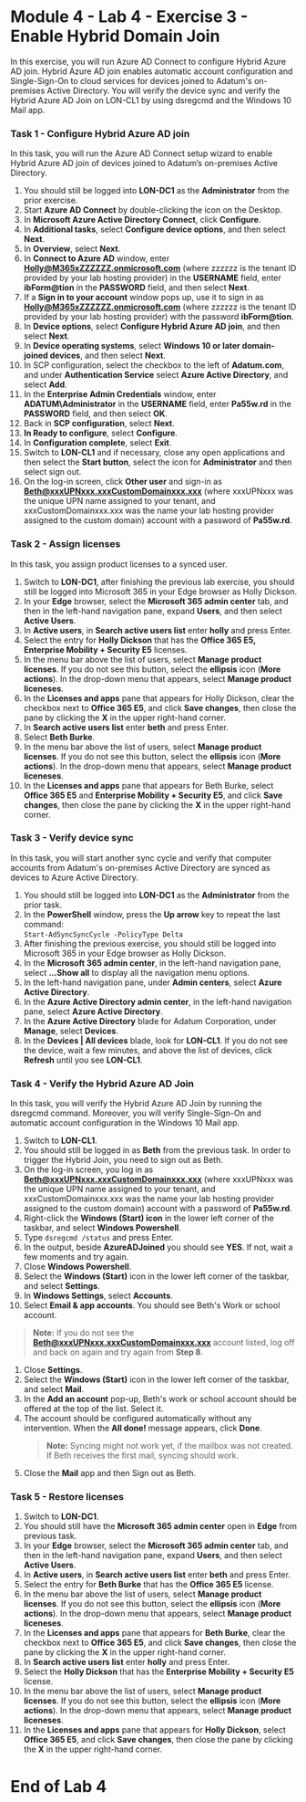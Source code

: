 # Module 4 - Lab 4 - Exercise 3 - Enable Hybrid Domain Join
In this exercise, you will run Azure AD Connect to configure Hybrid Azure AD join. Hybrid Azure AD join enables automatic account configuration and Single-Sign-On to cloud services for devices joined to Adatum's on-premises Active Directory. You will verify the device sync and verify the Hybrid Azure AD Join on LON-CL1 by using dsregcmd and the Windows 10 Mail app.

### Task 1 - Configure Hybrid Azure AD join
In this task, you will run the Azure AD Connect setup wizard to enable Hybrid Azure AD join of devices joined to Adatum’s on-premises Active Directory. 
1. You should still be logged into **LON-DC1** as the **Administrator** from the prior exercise.
1. Start **Azure AD Connect** by double-clicking the icon on the Desktop.
1. In **Microsoft Azure Active Directory Connect**, click **Configure**.
1. In **Additional tasks**, select **Configure device options**, and then select **Next**.
1. In **Overview**, select **Next**.
1. In **Connect to Azure AD** window, enter **Holly@M365xZZZZZZ.onmicrosoft.com** (where zzzzzz is the tenant ID provided by your lab hosting provider) in the **USERNAME** field, enter **ibForm@tion** in the **PASSWORD** field, and then select **Next**.
1. If a **Sign in to your account** window pops up, use it to sign in as **Holly@M365xZZZZZZ.onmicrosoft.com** (where zzzzzz is the tenant ID provided by your lab hosting provider) with the password **ibForm@tion**.
1. In **Device options**, select **Configure Hybrid Azure AD join**, and then select **Next**.
1. In **Device operating systems**, select **Windows 10 or later domain-joined devices**, and then select **Next**.
1. In SCP configuration, select the checkbox to the left of **Adatum.com**, and under **Authentication Service** select **Azure Active Directory**, and select **Add**.
1. In the **Enterprise Admin Credentials** window, enter **ADATUM\Administrator** in the **USERNAME** field, enter **Pa55w.rd** in the **PASSWORD** field, and then select **OK**.
1. Back in **SCP configuration**, select **Next**.
1. **In Ready to configure**, select **Configure**.
1. In **Configuration complete**, select **Exit**.
1. Switch to **LON-CL1** and if necessary, close any open applications and then select the **Start button**, select the icon for **Administrator** and then select sign out.
1. On the log-in screen, click **Other user** and sign-in as **Beth@xxxUPNxxx.xxxCustomDomainxxx.xxx** (where xxxUPNxxx was the unique UPN name assigned to your tenant, and xxxCustomDomainxxx.xxx was the name your lab hosting provider assigned to the custom domain) account with a password of **Pa55w.rd**.

### Task 2 - Assign licenses
In this task, you assign product licenses to a synced user.
1. Switch to **LON-DC1**, after finishing the previous lab exercise, you should still be logged into Microsoft 365 in your Edge browser as Holly Dickson.
1. In your **Edge** browser, select the **Microsoft 365 admin center** tab, and then in the left-hand navigation pane, expand **Users**, and then select **Active Users**.
1. In **Active users**, in **Search active users list** enter **holly** and press Enter.
1. Select the entry for **Holly Dickson** that has the **Office 365 E5, Enterprise Mobility + Security E5** licenses.
1. In the menu bar above the list of users, select **Manage product licenses**. If you do not see this button, select the **ellipsis** icon (**More actions**). In the drop-down menu that appears, select **Manage product liceneses**.
1. In the **Licenses and apps** pane that appears for Holly Dickson, clear the checkbox next to **Office 365 E5**, and click **Save changes**, then close the pane by clicking the **X** in the upper right-hand corner.
1. In **Search active users list** enter **beth** and press Enter.
1. Select **Beth Burke**.
1. In the menu bar above the list of users, select **Manage product licenses**. If you do not see this button, select the **ellipsis** icon (**More actions**). In the drop-down menu that appears, select **Manage product liceneses**.
1. In the **Licenses and apps** pane that appears for Beth Burke, select **Office 365 E5** and **Enterprise Mobility + Security E5**, and click **Save changes**, then close the pane by clicking the **X** in the upper right-hand corner.

### Task 3 - Verify device sync
In this task, you will start another sync cycle and verify that computer accounts from Adatum's on-premises Active Directory are synced as devices to Azure Active Directory.
1. You should still be logged into **LON-DC1** as the **Administrator** from the prior task.
1. In the **PowerShell** window, press the **Up arrow** key to repeat the last command:  
   ```Start-AdSyncSyncCycle -PolicyType Delta```
1. After finishing the previous exercise, you should still be logged into Microsoft 365 in your Edge browser as Holly Dickson.
1. In the **Microsoft 365 admin center**, in the left-hand navigation pane, select **...Show all** to display all the navigation menu options.
1. In the left-hand navigation pane, under **Admin centers**, select **Azure Active Directory**.
1. In the **Azure Active Directory admin center**, in the left-hand navigation pane, select **Azure Active Directory**.
1. In the **Azure Active Directory** blade for Adatum Corporation, under **Manage**, select **Devices**.
1. In the **Devices | All devices** blade, look for **LON-CL1**. If you do not see the device, wait a few minutes, and above the list of devices, click **Refresh** until you see **LON-CL1**.

### Task 4 - Verify the Hybrid Azure AD Join
In this task, you will verify the Hybrid Azure AD Join by running the dsregcmd command. Moreover, you will verify Single-Sign-On and automatic account configuration in the Windows 10 Mail app.
1. Switch to **LON-CL1**.
1. You should still be logged in as **Beth** from the previous task. In order to trigger the Hybrid Join, you need to sign out as Beth.
1. On the log-in screen, you log in as **Beth@xxxUPNxxx.xxxCustomDomainxxx.xxx** (where xxxUPNxxx was the unique UPN name assigned to your tenant, and xxxCustomDomainxxx.xxx was the name your lab hosting provider assigned to the custom domain) account with a password of **Pa55w.rd**.
1. Right-click the **Windows (Start) icon** in the lower left corner of the taskbar, and select **Windows Powershell**.
1. Type ```dsregcmd /status``` and press Enter.
1. In the output, beside **AzureADJoined** you should see **YES**. If not, wait a few moments and try again.
1. Close **Windows Powershell**.
1. Select the **Windows (Start)** icon in the lower left corner of the taskbar, and select **Settings**.
1. In **Windows Settings**, select **Accounts**.
1. Select **Email & app accounts**. You should see Beth's Work or school account.  
 >  **Note:** If you do not see the **Beth@xxxUPNxxx.xxxCustomDomainxxx.xxx** account listed, log off and back on again and try again from **Step 8**.
1. Close **Settings**.
1. Select the **Windows (Start)** icon in the lower left corner of the taskbar, and select **Mail**.
1. In the **Add an account** pop-up, Beth's work or school account should be offered at the top of the list. Select it.
1. The account should be configured automatically without any intervention. When the **All done!** message appears, click **Done**.
	>**Note:** Syncing might not work yet, if the mailbox was not created. If Beth receives the first mail, syncing should work.
1. Close the **Mail** app and then Sign out as Beth.

### Task 5 - Restore licenses

1. Switch to **LON-DC1**.
1. You should still have the **Microsoft 365 admin center** open in **Edge** from previous task.
1. In your **Edge** browser, select the **Microsoft 365 admin center** tab, and then in the left-hand navigation pane, expand **Users**, and then select **Active Users**.
1. In **Active users**, in **Search active users list** enter **beth** and press Enter.
1. Select the entry for **Beth Burke** that has the **Office 365 E5** license.
1. In the menu bar above the list of users, select **Manage product licenses**. If you do not see this button, select the **ellipsis** icon (**More actions**). In the drop-down menu that appears, select **Manage product liceneses**.
1. In the **Licenses and apps** pane that appears for **Beth Burke**, clear the checkbox next to **Office 365 E5**, and click **Save changes**, then close the pane by clicking the **X** in the upper right-hand corner.
1. In **Search active users list** enter **holly** and press Enter.
1. Select the **Holly Dickson** that has the **Enterprise Mobility + Security E5** license.
1. In the menu bar above the list of users, select **Manage product licenses**. If you do not see this button, select the **ellipsis** icon (**More actions**). In the drop-down menu that appears, select **Manage product liceneses**.
1. In the **Licenses and apps** pane that appears for **Holly Dickson**, select **Office 365 E5**, and click **Save changes**, then close the pane by clicking the **X** in the upper right-hand corner.

# End of Lab 4